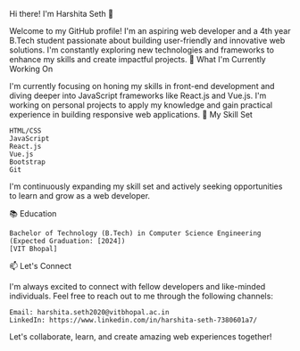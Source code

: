 

<!--
**Harshitaa-18/Harshitaa-18** is a ✨ _special_ ✨ repository because its `README.md` (this file) appears on your GitHub profile.

Here are some ideas to get you started:

- 🔭 I’m currently working on ...
- 🌱 I’m currently learning ...
- 👯 I’m looking to collaborate on ...
- 🤔 I’m looking for help with ...
- 💬 Ask me about ...
- 📫 How to reach me: ...
- 😄 Pronouns: ...
- ⚡ Fun fact: ...
-->
Hi there! I'm Harshita Seth 👋

Welcome to my GitHub profile! I'm an aspiring web developer and a 4th year B.Tech student passionate about building user-friendly and innovative web solutions. I'm constantly exploring new technologies and frameworks to enhance my skills and create impactful projects.
🔭 What I'm Currently Working On

I'm currently focusing on honing my skills in front-end development and diving deeper into JavaScript frameworks like React.js and Vue.js. I'm working on personal projects to apply my knowledge and gain practical experience in building responsive web applications.
🌱 My Skill Set

    HTML/CSS
    JavaScript
    React.js
    Vue.js
    Bootstrap
    Git

I'm continuously expanding my skill set and actively seeking opportunities to learn and grow as a web developer.

📚 Education

    Bachelor of Technology (B.Tech) in Computer Science Engineering (Expected Graduation: [2024])
    [VIT Bhopal]

📫 Let's Connect

I'm always excited to connect with fellow developers and like-minded individuals. Feel free to reach out to me through the following channels:

    Email: harshita.seth2020@vitbhopal.ac.in
    LinkedIn: https://www.linkedin.com/in/harshita-seth-7380601a7/

Let's collaborate, learn, and create amazing web experiences together!
